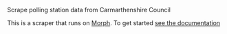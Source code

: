 Scrape polling station data from Carmarthenshire Council

This is a scraper that runs on [Morph](https://morph.io). To get started [see the documentation](https://morph.io/documentation)

